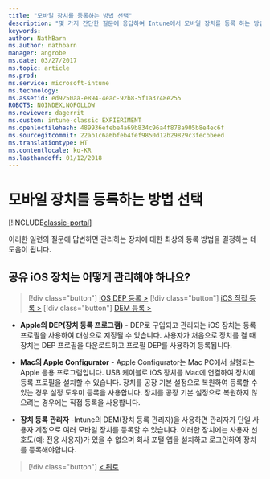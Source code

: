 ```yaml
---
title: "모바일 장치를 등록하는 방법 선택"
description: "몇 가지 간단한 질문에 응답하여 Intune에서 모바일 장치를 등록 하는 방법 결정"
keywords: 
author: NathBarn
ms.author: nathbarn
manager: angrobe
ms.date: 03/27/2017
ms.topic: article
ms.prod: 
ms.service: microsoft-intune
ms.technology: 
ms.assetid: ed9250aa-e894-4eac-92b8-5f1a3748e255
ROBOTS: NOINDEX,NOFOLLOW
ms.reviewer: dagerrit
ms.custom: intune-classic EXPIERIMENT
ms.openlocfilehash: 489936efebe4a69b834c96a4f878a905b8e4ec6f
ms.sourcegitcommit: 22ab1c6a6bfeb4fef9850d12b29829c3fecbbeed
ms.translationtype: HT
ms.contentlocale: ko-KR
ms.lasthandoff: 01/12/2018
---
```

# <a name="choose-how-to-enroll-mobile-devices"></a>모바일 장치를 등록하는 방법 선택

[!INCLUDE[classic-portal](../includes/classic-portal.md)]

이러한 일련의 질문에 답변하면 관리하는 장치에 대한 최상의 등록 방법을 결정하는 데 도움이 됩니다.

## <a name="how-will-you-manage-shared-ios-devices"></a>**공유 iOS 장치는 어떻게 관리해야 하나요?**

> [!div class="button"]
[iOS DEP 등록 >](/intune-classic/deploy-use/ios-device-enrollment-program-in-microsoft-intune)
> [!div class="button"]
[iOS 직접 등록 >](/intune-classic/deploy-use/ios-direct-enrollment-in-microsoft-intune)
> [!div class="button"]
[DEM 등록 >](/intune-classic/deploy-use/enroll-corporate-owned-devices-with-the-device-enrollment-manager-in-microsoft-intune)

  - **Apple의 DEP(장치 등록 프로그램)** - DEP로 구입되고 관리되는 iOS 장치는 등록 프로필을 사용하여 대상으로 지정될 수 있습니다. 사용자가 처음으로 장치를 켤 때 장치는 DEP 프로필을 다운로드하고 프로필 DEP를 사용하여 등록됩니다.

  - **Mac의 Apple Configurator** - Apple Configurator는 Mac PC에서 실행되는 Apple 응용 프로그램입니다. USB 케이블로 iOS 장치를 Mac에 연결하여 장치에 등록 프로필을 설치할 수 있습니다. 장치를 공장 기본 설정으로 복원하여 등록할 수 있는 경우 설정 도우미 등록을 사용합니다. 장치를 공장 기본 설정으로 복원하지 않으려는 경우에는 직접 등록을 사용합니다.

  - **장치 등록 관리자** -Intune의 DEM(장치 등록 관리자)을 사용하면 관리자가 단일 사용자 계정으로 여러 모바일 장치를 등록할 수 있습니다. 이러한 장치에는 사용자 선호도(예: 전용 사용자)가 있을 수 없으며 회사 포털 앱을 설치하고 로그인하여 장치를 등록해야합니다.

> [!div class="button"]
[< 뒤로](choose-how-to-enroll-devices3.md)
